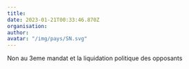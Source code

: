 ```yaml
---
title: 
date: 2023-01-21T00:33:46.870Z
organisation: 
author: 
avatar: "/img/pays/SN.svg"
---
```


Non au 3eme mandat et la liquidation politique des opposants 